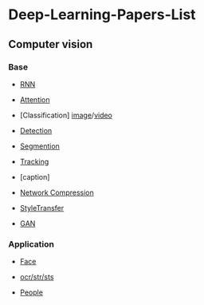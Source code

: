 # Deep-Learning-Papers-List

## Computer vision

### Base

- [RNN](https://github.com/tfygg/Deep-Learning-Papers-List/blob/master/RNN.md)

- [Attention](https://github.com/tfygg/Deep-Learning-Papers-List/blob/master/Attention.md)

- [Classification]  [image](https://github.com/tfygg/Deep-Learning-Papers-List/blob/master/CV-Image.md)/[video](https://github.com/tfygg/Deep-Learning-Papers-List/blob/master/CV-Video.md)

- [Detection](https://github.com/tfygg/Deep-Learning-Papers-List/blob/master/CV-Image.md)

- [Segmention](https://github.com/tfygg/Deep-Learning-Papers-List/blob/master/CV-Image.md)

- [Tracking](https://github.com/tfygg/Deep-Learning-Papers-List/blob/master/Tracking.md)

- [caption]

- [Network Compression](https://github.com/tfygg/Deep-Learning-Papers-List/blob/master/NetworkCompression.md)

- [StyleTransfer](https://github.com/tfygg/Deep-Learning-Papers-List/blob/master/StyleTransfer.md)

- [GAN](https://github.com/tfygg/Deep-Learning-Papers-List/blob/master/GAN.md)


### Application

- [Face](https://github.com/tfygg/Deep-Learning-Papers-List/blob/master/Face.md)

- [ocr/str/sts](https://github.com/tfygg/Deep-Learning-Papers-List/blob/master/OCR.md)

- [People](https://github.com/tfygg/Deep-Learning-Papers-List/blob/master/People.md)





